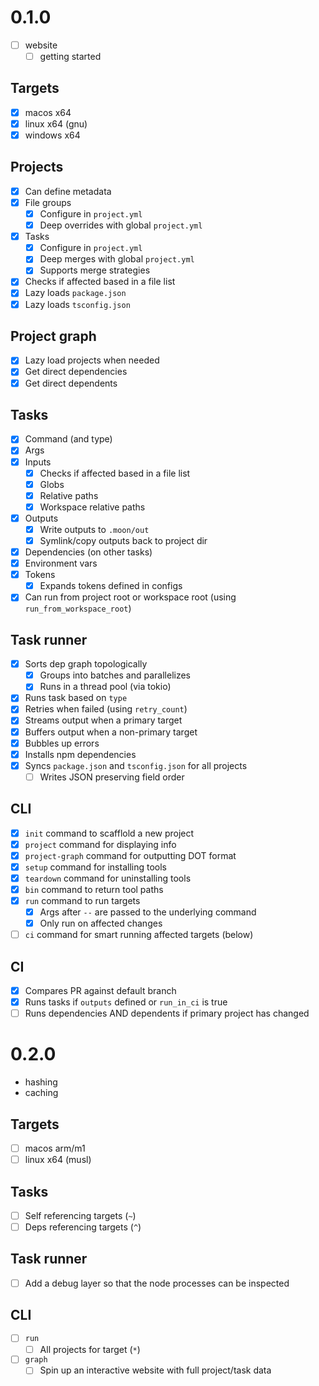 # 0.1.0

- [ ] website
  - [ ] getting started

## Targets

- [x] macos x64
- [x] linux x64 (gnu)
- [x] windows x64

## Projects

- [x] Can define metadata
- [x] File groups
  - [x] Configure in `project.yml`
  - [x] Deep overrides with global `project.yml`
- [x] Tasks
  - [x] Configure in `project.yml`
  - [x] Deep merges with global `project.yml`
  - [x] Supports merge strategies
- [x] Checks if affected based in a file list
- [x] Lazy loads `package.json`
- [x] Lazy loads `tsconfig.json`

## Project graph

- [x] Lazy load projects when needed
- [x] Get direct dependencies
- [x] Get direct dependents

## Tasks

- [x] Command (and type)
- [x] Args
- [x] Inputs
  - [x] Checks if affected based in a file list
  - [x] Globs
  - [x] Relative paths
  - [x] Workspace relative paths
- [x] Outputs
  - [x] Write outputs to `.moon/out`
  - [x] Symlink/copy outputs back to project dir
- [x] Dependencies (on other tasks)
- [x] Environment vars
- [x] Tokens
  - [x] Expands tokens defined in configs
- [x] Can run from project root or workspace root (using `run_from_workspace_root`)

## Task runner

- [x] Sorts dep graph topologically
  - [x] Groups into batches and parallelizes
  - [x] Runs in a thread pool (via tokio)
- [x] Runs task based on `type`
- [x] Retries when failed (using `retry_count`)
- [x] Streams output when a primary target
- [x] Buffers output when a non-primary target
- [x] Bubbles up errors
- [x] Installs npm dependencies
- [x] Syncs `package.json` and `tsconfig.json` for all projects
  - [ ] Writes JSON preserving field order

## CLI

- [x] `init` command to scafflold a new project
- [x] `project` command for displaying info
- [x] `project-graph` command for outputting DOT format
- [x] `setup` command for installing tools
- [x] `teardown` command for uninstalling tools
- [x] `bin` command to return tool paths
- [x] `run` command to run targets
  - [x] Args after `--` are passed to the underlying command
  - [x] Only run on affected changes
- [ ] `ci` command for smart running affected targets (below)

## CI

- [x] Compares PR against default branch
- [x] Runs tasks if `outputs` defined or `run_in_ci` is true
- [ ] Runs dependencies AND dependents if primary project has changed

# 0.2.0

- hashing
- caching

## Targets

- [ ] macos arm/m1
- [ ] linux x64 (musl)

## Tasks

- [ ] Self referencing targets (`~`)
- [ ] Deps referencing targets (`^`)

## Task runner

- [ ] Add a debug layer so that the node processes can be inspected

## CLI

- [ ] `run`
  - [ ] All projects for target (`*`)
- [ ] `graph`
  - [ ] Spin up an interactive website with full project/task data
